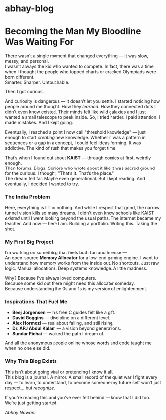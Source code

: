 # abhay-blog

# Becoming the Man My Bloodline Was Waiting For

There wasn’t a single moment that changed everything — it was slow, messy, and personal.  
I wasn’t always the kid who wanted to compete. In fact, there was a time when I thought the people who topped charts or cracked Olympiads were born different.  
Smarter. Sharper. Untouchable.

Then I got curious.

And curiosity is dangerous — it doesn’t let you settle. I started noticing how people around me thought. How they *learned*. How they connected dots I didn’t even know existed. Their minds felt like wild galaxies and I just wanted a small telescope to peek inside. So, I tried harder. I paid attention. I made mistakes. And I kept going.

Eventually, I reached a point I now call "threshold knowledge" — just enough to start *creating* new knowledge. Whether it was a pattern in sequences or a gap in a concept, I could feel ideas forming. It was addictive. The kind of rush that makes you forget time.

That’s when I found out about **KAIST** — through comics at first, weirdly enough.  
Then forums. Blogs. Seniors who wrote about it like it was sacred ground for the curious. I thought, "That’s it. That’s the place."  
The dream felt far. Maybe even generational. But I kept reading. And eventually, I decided I wanted to try.

### The India Problem

Here, everything is IIT or nothing. And while I respect that grind, the narrow tunnel vision kills so many dreams. I didn’t even know schools like KAIST *existed* until I went looking beyond the usual paths. The internet became my teacher. And now — here I am. Building a portfolio. Writing this. Taking the shot.

### My First Big Project

I’m working on something that feels both fun and intense —  
An open-source **Memory Allocator** for a low-end gaming engine. I want to understand how memory works from the inside out. No shortcuts. Just raw logic. Manual allocations. Deep systems knowledge. A little madness.

Why? Because I’ve always loved computers.  
Because some kid out there might need this allocator someday.  
Because understanding the 0s and 1s is my version of enlightenment.

### Inspirations That Fuel Me

- **Beej Jorgensen** — his free C guides felt like a gift.
- **David Goggins** — discipline on a different level.
- **Alex Hormozi** — real about failing, and still rising.
- **Dr. APJ Abdul Kalam** — a vision beyond generations.
- **Sundar Pichai** — walked the path I dream of.

And all the anonymous people online whose words and code taught me when no one else did.

### Why This Blog Exists

This isn’t about going viral or pretending I know it all.  
This blog is a journal. A mirror. A small record of the quiet war I fight every day — to learn, to understand, to become someone my future self won’t just respect… but *recognize*.

If you're reading this and you’ve ever felt behind — know that I did too.  
We’re just getting started.

_Abhay Nawani_
